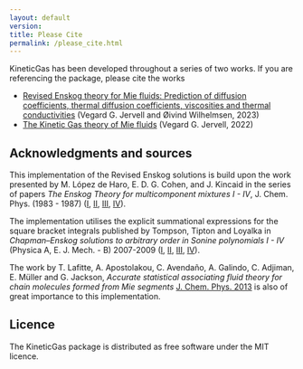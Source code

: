 ```yaml
---
layout: default
version: 
title: Please Cite
permalink: /please_cite.html
---
```


KineticGas has been developed throughout a series of two works. If you are referencing the package, please cite the works

   * [Revised Enskog theory for Mie fluids: Prediction of diffusion coefficients, thermal diffusion coefficients, viscosities and thermal conductivities](https://doi.org/10.1063/5.0149865) (Vegard G. Jervell and Øivind Wilhelmsen, 2023)
   * [The Kinetic Gas theory of Mie fluids](https://ntnuopen.ntnu.no/ntnu-xmlui/handle/11250/3029213) (Vegard G. Jervell, 2022)

## Acknowledgments and sources
This implementation of the Revised Enskog solutions is build upon the work presented by M. López de Haro, E. D. G. Cohen, and J. Kincaid in the series of papers *The Enskog Theory for multicomponent mixtures I - IV*, J. Chem. Phys. (1983 - 1987) ([I](https://doi.org/10.1063/1.444985), [II](https://doi.org/10.1063/1.446388), [III](https://doi.org/10.1063/1.446463), [IV](https://doi.org/10.1063/1.452243)).

The implementation utilises the explicit summational expressions for the square bracket integrals published by Tompson, Tipton and Loyalka in *Chapman–Enskog solutions to arbitrary order in Sonine polynomials I - IV* (Physica A, E. J. Mech. - B) 2007-2009 ([I](https://doi.org/10.1016/j.physa.2006.12.001), [II](https://doi.org/10.1016/j.euromechflu.2008.09.002), [III](https://doi.org/10.1016/j.euromechflu.2008.12.002), [IV](https://doi.org/10.1016/j.euromechflu.2009.05.002)).

The work by T. Lafitte, A. Apostolakou, C. Avendaño, A. Galindo, C. Adjiman, E. Müller and G. Jackson, *Accurate statistical associating fluid theory for chain molecules formed from Mie segments* [J. Chem. Phys. 2013](https://doi.org/10.1063/1.4819786) is also of great importance to this implementation.

## Licence

The KineticGas package is distributed as free software under the MIT licence.